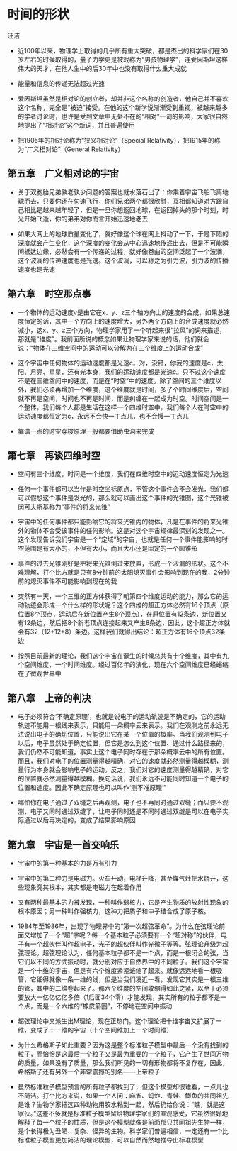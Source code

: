 # 时间的形状
汪洁

- 近100年以来，物理学上取得的几乎所有重大突破，都是杰出的科学家们在30岁左右的时候取得的，量子力学更是被戏称为“男孩物理学”，连爱因斯坦这样伟大的天才，在他人生中的后30年中也没有取得什么重大成就

- 能量和信息的传递无法超过光速

- 爱因斯坦虽然是相对论的创立者，却并非这个名称的创造者，他自己并不喜欢这个名称，完全是“被迫”接受。在他的这个新学说渐渐受到重视，被越来越多的学者讨论时，也许是受到文章中无处不在的“相对”一词的影响，大家很自然地提出了“相对论”这个新词，并且普遍使用

- 把1905年的相对论称为“狭义相对论”（Special Relativity），把1915年的称为“广义相对论”（General Relativity）

## 第五章　广义相对论的宇宙

- 关于双胞胎兄弟孰老孰少问题的答案也就水落石出了：你乘着宇宙飞船飞离地球而去，只要你还在匀速飞行，你们兄弟两个都很欣慰，互相都知道对方跟自己相比是越来越年轻了，但是一旦你想返回地球，在返回掉头的那个时刻，时光开始飞逝，你的弟弟对你而言开始迅速地老去

- 如果大网上的地球质量变化了，就好像这个球在网上抖动了一下，于是下陷的深度就会产生变化，这个深度的变化会从中心迅速地传递出去，但是不可能瞬间抵达边缘，必然会有一个传递的过程，就好像卷曲的空间泛起了一个波澜，这个波澜的传递速度也是光速。这个波澜，可以称之为引力波，引力波的传播速度也是光速

## 第六章　时空那点事

- 一个物体的运动速度v是由它在x、y、z三个轴方向上的速度的合成，如果总速度恒定的话，其中一个方向上的速度增大，另外两个方向上的合成速度就必然减小，这x、y、z三个方向，物理学家用了一个听起来很“拉风”的词来描述，那就是“维度”。我前面所说的概念如果让物理学家来说的话，他们就会说：“物体在三维空间中的运动可以分解为在三个维度上的运动合成”

- 这个宇宙中任何物体的运动速度都是光速c。对，没错，你我的速度是c，太阳、月亮、星星，还有光本身，我们的运动速度都是光速c。只不过这个速度不是在三维空间中的速度，而是在“时空”中的速度。除了空间的三个维度以外，我们必须再增加一个维度，这个维度就是时间，多了个时间维度后，空间就不再是空间，时间也不再是时间，而是纠缠在一起成为时空。时间空间是一个整体，我们每个人都是生活在这样一个四维时空中，我们每个人在时空中的运动速度都恒定为c，永远不会快一丁点儿，也不会慢一丁点儿

- 靠谱一点的时空穿梭原理一般都要借助虫洞来完成

## 第七章　再谈四维时空

- 空间有三个维度，时间是一个维度，我们在四维时空中的运动速度恒定为光速

- 任何一个事件都可以当作是时空坐标原点，不管这个事件会不会发光，我们都可以假想这个事件是发光的，那么就可以画出这个事件的光锥图，这个光锥被闵可夫斯基称为“事件的将来光锥”

- 宇宙中的任何事件都只能影响它的将来光锥内的物体，凡是在事件的将来光锥外的物体不会受该事件的任何影响。这是对这个宇宙规律最深刻的发现之一。这个发现告诉我们宇宙是一个“定域”的宇宙，也就是任何一个事件能影响的时空范围是有大小的，不但有大小，而且大小还是固定的一个圆锥形

- 事件的过去光锥刚好是把将来光锥倒过来放置，形成一个沙漏的形状。这个不难理解，打个比方就是只有8分钟前的太阳熄灭事件会影响到现在的我，2分钟前的熄灭事件不可能影响到现在的我

- 突然有一天，一个三维的正方体获得了朝第四个维度运动的能力，那么它的运动轨迹会形成一个什么样的形状呢？这个四维的超正方体必然有16个顶点（原位置8个顶点，运动后在新位置产生8个顶点），在原位置有12条边，新位置又有12条边，然后把8个新老顶点连接起来又产生8条边，因此，这个超正方体就会有32（12+12+8）条边。这样我们就得出结论：超正方体有16个顶点32条边

- 按照目前最新的理论，我们这个宇宙在诞生的时候总共有十个维度，其中有九个空间维度，一个时间维度。经过百亿年的演化，现在六个空间维度已经蜷缩在了微观世界中

## 第八章　上帝的判决

- 电子必须符合‘不确定原理’，也就是说电子的运动轨迹是不确定的，它的运动轨迹不能用一根线来表示，只能用一朵概率云来表示。我们在观测之前永远无法说出电子的确切位置，只能说出它在某一个位置的概率。当我们观测到电子以后，电子虽然处于确定位置，但它是怎么到这个位置、通过什么路径来的，我们仍然不可能知道。事实上这个电子同时存在于那朵概率云中的所有位置。而且，我们对电子的位置测量得越精确，对它的速度就必然测量得越模糊，测量行为本身就会影响电子的运动。反之，我们对它的速度测量得越精确，对它的位置就必然测量得越模糊。换句话说，我们永远不可能同时知道一个电子的位置和速度。因此不确定原理也可以叫作‘测不准原理’”

- 哪怕你在电子通过了双缝之后再观测，电子也不再同时通过双缝；而只要不观测，电子又同时通过双缝了，让电子同时还是不同时通过双缝是可以在电子实际通过以后再决定的，变成了结果影响原因

## 第九章　宇宙是一首交响乐

- 宇宙中的第一种基本的力是万有引力

- 宇宙中的第二种力是电磁力。火车开动，电梯升降，甚至煤气灶把水烧开，这些现象究其根本，其实都是电磁力在起着作用

- 又有两种最基本的力被发现，一种叫作弱核力，它是产生物质的放射性现象的根本原因；另一种叫作强核力，这种力把质子和中子结合成了原子核。

- 1984年至1986年，出现了物理界中的“第一次超弦革命”。为什么在弦理论前面又增加了一个“超”字呢？每一个基本粒子必须要有一个“超对称”的伙伴，电子有一个超伙伴叫作超电子，光子的超伙伴叫作光微子等等。弦理论升级为超弦理论。超弦理论认为，任何基本粒子都不是一个点，而是一根闭合的弦，当它们以不同的方式振动时，就分别对应于自然界中的不同粒子。我们这个宇宙是一个十维的宇宙，但是有六个维度紧紧蜷缩了起来。就像远远地看一根吸管，它细得就像一条一维的线，但是当我们凑近一看，发现它其实是一根三维的管，其中的二维卷起来了。那六个维度的空间收缩得如此之紧，以至于必须要放大一亿亿亿亿多倍（1后面34个零）才能发现，其实所有的粒子都不是一个点，而是一个六维的“橡皮筋圈”，不停地在空间中振动

- 超弦理论中又派生出M理论，现在正热门。这个理论把十维宇宙又扩展了一维，变成了十一维的宇宙（十个空间维加上一个时间维）

- 为什么希格斯子如此重要？因为这是整个标准粒子模型中最后一个没有找到的粒子，而恰恰是这最后一个粒子又是最为重要的一个粒子，它产生了世间万物的质量，如果没有了质量，那么我们所见的一切有形物都将不复存在，因此，希格斯子还有另外一个非常震撼的别名——上帝粒子

- 虽然标准粒子模型预言的所有粒子都找到了，但这个模型却很难看，一点儿也不简洁。打个比方来说，如果一个人问：麻雀、蚂蚱、青蛙、鲫鱼的共同祖先是谁？生物学家把这四种动物用胶水粘到一起，然后扔给你说：“瞧，就是这家伙。”这差不多就是标准粒子模型留给物理学家们的直观感受，它虽然很好地解释了每一个粒子的性质，但是这个模型就像是前面那只共同祖先生物一样，是个长得极为丑陋、复杂、怪异的生物。科学家们普遍相信，一定还有一个比标准粒子模型更加简洁的理论模型，可以自然而然地推导出标准模型